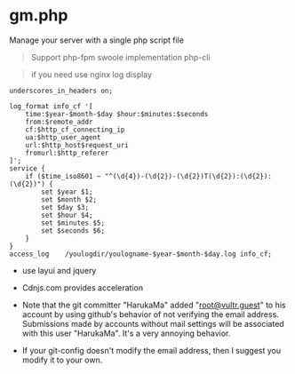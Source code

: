 # gm.php
Manage your server with a single php script file

> Support php-fpm swoole
> implementation php-cli

> if you need use nginx log display

```nginx config
underscores_in_headers on;

log_format info_cf '[
    time:$year-$month-$day $hour:$minutes:$seconds
    from:$remote_addr
    cf:$http_cf_connecting_ip
    ua:$http_user_agent
    url:$http_host$request_uri
    fromurl:$http_referer
]';
service {
    if ($time_iso8601 ~ "^(\d{4})-(\d{2})-(\d{2})T(\d{2}):(\d{2}):(\d{2})") {
        set $year $1;
        set $month $2;
        set $day $3;
        set $hour $4;
        set $minutes $5;
        set $seconds $6;
    }
}
access_log    /youlogdir/youlogname-$year-$month-$day.log info_cf;
```

- use layui and jquery

- Cdnjs.com provides acceleration

- Note that the git committer "HarukaMa" added "root@vultr.guest" to his account by using github's behavior of not verifying the email address. Submissions made by accounts without mail settings will be associated with this user "HarukaMa". It's a very annoying behavior.

- If your git-config doesn't modify the email address, then I suggest you modify it to your own.